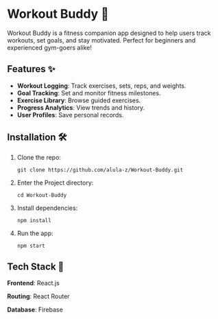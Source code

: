 
# Workout Buddy 💪

Workout Buddy is a fitness companion app designed to help users track workouts, set goals, and stay motivated. Perfect for beginners and experienced gym-goers alike!


## Features ✨
- **Workout Logging**: Track exercises, sets, reps, and weights.
- **Goal Tracking**: Set and monitor fitness milestones.
- **Exercise Library**: Browse guided exercises.
- **Progress Analytics**: View trends and history.
- **User Profiles**: Save personal records.

## Installation 🛠️
1. Clone the repo:
   
   ```git clone https://github.com/alula-z/Workout-Buddy.git```
   
3. Enter the Project directory:
   
   ```cd Workout-Buddy```

5. Install dependencies:
   
   ```npm install```

7. Run the app:
   
   ```npm start```


## Tech Stack 🚀

**Frontend**: React.js

**Routing**: React Router

**Database**: Firebase

